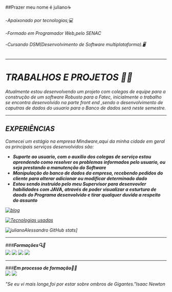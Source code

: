 ##Prazer meu nome é juliano☕<br><br>
-<i>Apaixonado por tecnologias;💻<br><br></i>
-<i>Formado em Programador Web,pelo SENAC<br><br></i>
-<i>Cursando DSM(Desenvolvimento de  Software multiplataforma).🖥️<br><br><i>
 
 <hr>
  <b><h1>TRABALHOS E PROJETOS 🧑‍💼</h1></b>
  <p>Atualmente estou desenvolvendo um projeto com colegas de equipe para a construção de um software Robusto para a Fatec, inicialmente o trabalho se 
    encontra desenvolvido  na parte front end ,sendo o desenvolvimento de caputras de dados do usuario para o Banco de dados será neste  semestre.</p>
 <hr>
  <b><h2>EXPERIÊNCIAS</h2></b>
   <i> Comecei um estágio na empresa Mindware,aqui da minha cidade em geral os principais serviços desenvolvidos são:</i><br>
 <ul>
 <li> <b>Suporte ao usuario, com o auxilio dos colegas de serviço estou aprendendo como resolver os problemas informados pelo usuario, ou seja prestando a manutenção do Software</b><br></li>
 <li> <b>Manipulação do banco de dados da empresa, recebendo pedidos do cliente para alterar adicionar ou modificar determinado dado</b><br></li>
  <li><b>Estou sendo instruido pelo meu Supervisor para desenvovler habilidades com JAVA, através de poder visualizar a esturtura de daods do  Programa desenvolvido e tirar qualquer duvida a respeito do assunto</b><br></li>
 </ul>
  
  
  
[![blog](https://img.shields.io/badge/LinkedIn-0077B5?style=for-the-badge&logo=linkedin&logoColor=white)](https://www.linkedin.com/in/julianoalessandro/)

[![Tecnologias  usadas](https://github-readme-stats.vercel.app/api/top-langs/?username=julianoAlessandro&exclude_repo=github-readme-stats,anuraghazra.github.io)](https://github.com/anuraghazra/github-readme-stats)

![julianoAlessandro GitHub stats](https://github-readme-stats.vercel.app/api?username=julianoAlessandro&show_icons=true&theme=radical)]
 
 <hr>
  

###<b><i>Formações🔍📖</i></b><br>
<img  src="https://img.shields.io/badge/HTML-239120?style=for-the-badge&logo=html5&logoColor=white">
<img  src="https://img.shields.io/badge/CSS-239120?&style=for-the-badge&logo=css3&logoColor=white">
<img src="https://img.shields.io/badge/Python-3776AB?style=for-the-badge&logo=python&logoColor=white">
<img src = "https://img.shields.io/badge/CSS3-1572B6?style=for-the-badge&logo=css3&logoColor=white">
 <hr>
 
###<b><i>Em processo de formação👨‍💻</i></b><br>
 <img src= "https://img.shields.io/badge/Java-ED8B00?style=for-the-badge&logo=openjdk&logoColor=white">
 <img src = "https://img.shields.io/badge/PHP-777BB4?style=for-the-badge&logo=php&logoColor=white">
 
 


<i>"Se eu vi mais longe,foi por estar sobre ombros de  Gigantes."Isaac  Newton</i>


